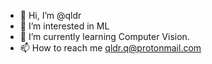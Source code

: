 - 👋 Hi, I’m @qldr
- 👀 I’m interested in ML
- 🌱 I’m currently learning Computer Vision.
- 📫 How to reach me qldr.q@protonmail.com

<!---
qldr/qldr is a ✨ special ✨ repository because its `README.md` (this file) appears on your GitHub profile.
You can click the Preview link to take a look at your changes.
--->
